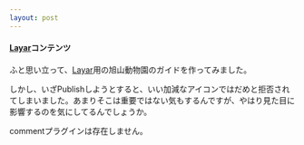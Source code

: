 ```yaml
---
layout: post
---
```

<h4><a href="http://layar.com/">Layar</a>コンテンツ</h4>
<p>ふと思い立って、<a href="http://layar.com/">Layar</a>用の旭山動物園のガイドを作ってみました。</p>
<p>しかし、いざPublishしようとすると、いい加減なアイコンではだめと拒否されてしまいました。あまりそこは重要ではない気もするんですが、やはり見た目に影響するのを気にしてるんでしょうか。</p>
<p><span class="error">commentプラグインは存在しません。</span> </p>
